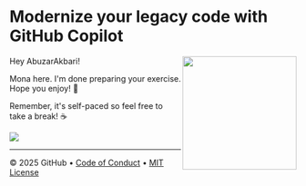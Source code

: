 # Modernize your legacy code with GitHub Copilot

<img src="https://octodex.github.com/images/Professortocat_v2.png" align="right" height="200px" />

Hey AbuzarAkbari!

Mona here. I'm done preparing your exercise. Hope you enjoy! 💚

Remember, it's self-paced so feel free to take a break! ☕️

[![](https://img.shields.io/badge/Go%20to%20Exercise-%E2%86%92-1f883d?style=for-the-badge&logo=github&labelColor=197935)](https://github.com/AbuzarAkbari/skills-modernize-your-legacy-code-with-github-copilot/issues/1)

---

&copy; 2025 GitHub &bull; [Code of Conduct](https://www.contributor-covenant.org/version/2/1/code_of_conduct/code_of_conduct.md) &bull; [MIT License](https://gh.io/mit)

